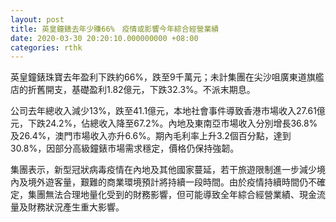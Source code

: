 ```yaml
---
layout: post
title: 英皇鐘錶去年少賺66%　疫情或影響今年綜合經營業績
date: 2020-03-30 20:20:10.000000000 +08:00
categories: rthk
---
```


英皇鐘錶珠寶去年盈利下跌約66%，跌至9千萬元；未計集團在尖沙咀廣東道旗艦店的折舊開支，基礎盈利1.82億元，下跌32.3%。不派末期息。

公司去年總收入減少13%，跌至41.1億元，本地社會事件導致香港市場收入27.61億元，下跌24.2%，佔總收入降至67.2%。內地及東南亞市場收入分別增長36.8%及26.4%，澳門市場收入亦升6.6%。期內毛利率上升3.2個百分點，達到30.8%，因部分高級鐘錶市場需求穩定，價格仍保持強韌。

集團表示，新型冠狀病毒疫情在內地及其他國家蔓延，若干旅遊限制進一步減少境內及境外遊客量，艱難的商業環境預計將持續一段時間。由於疫情持續時間仍不確定，集團無法合理地量化受到的財務影響，但可能導致全年綜合經營業績、現金流量及財務狀況產生重大影響。
